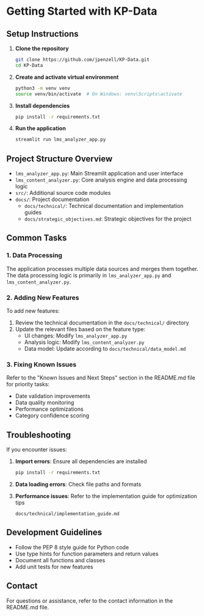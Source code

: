 # Getting Started with KP-Data

## Setup Instructions

1. **Clone the repository**
   ```bash
   git clone https://github.com/jpenzell/KP-Data.git
   cd KP-Data
   ```

2. **Create and activate virtual environment**
   ```bash
   python3 -m venv venv
   source venv/bin/activate  # On Windows: venv\Scripts\activate
   ```

3. **Install dependencies**
   ```bash
   pip install -r requirements.txt
   ```

4. **Run the application**
   ```bash
   streamlit run lms_analyzer_app.py
   ```

## Project Structure Overview

- `lms_analyzer_app.py`: Main Streamlit application and user interface
- `lms_content_analyzer.py`: Core analysis engine and data processing logic
- `src/`: Additional source code modules
- `docs/`: Project documentation
  - `docs/technical/`: Technical documentation and implementation guides
  - `docs/strategic_objectives.md`: Strategic objectives for the project

## Common Tasks

### 1. Data Processing

The application processes multiple data sources and merges them together. The data processing logic is primarily in `lms_analyzer_app.py` and `lms_content_analyzer.py`.

### 2. Adding New Features

To add new features:
1. Review the technical documentation in the `docs/technical/` directory
2. Update the relevant files based on the feature type:
   - UI changes: Modify `lms_analyzer_app.py`
   - Analysis logic: Modify `lms_content_analyzer.py`
   - Data model: Update according to `docs/technical/data_model.md`

### 3. Fixing Known Issues

Refer to the "Known Issues and Next Steps" section in the README.md file for priority tasks:
- Date validation improvements
- Data quality monitoring
- Performance optimizations
- Category confidence scoring

## Troubleshooting

If you encounter issues:

1. **Import errors**: Ensure all dependencies are installed
   ```bash
   pip install -r requirements.txt
   ```

2. **Data loading errors**: Check file paths and formats

3. **Performance issues**: Refer to the implementation guide for optimization tips
   ```
   docs/technical/implementation_guide.md
   ```

## Development Guidelines

- Follow the PEP 8 style guide for Python code
- Use type hints for function parameters and return values
- Document all functions and classes
- Add unit tests for new features

## Contact

For questions or assistance, refer to the contact information in the README.md file. 